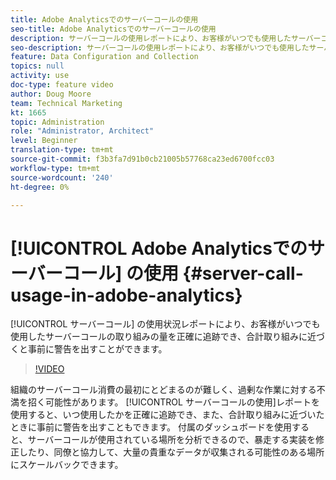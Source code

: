 ```yaml
---
title: Adobe Analyticsでのサーバーコールの使用
seo-title: Adobe Analyticsでのサーバーコールの使用
description: サーバーコールの使用レポートにより、お客様がいつでも使用したサーバーコールの取り組みを正確に追跡でき、また、合計取り組みに近づいたときに事前に警告を発することができます。
seo-description: サーバーコールの使用レポートにより、お客様がいつでも使用したサーバーコールの取り組みを正確に追跡でき、また、合計取り組みに近づいたときに事前に警告を発することができます。
feature: Data Configuration and Collection
topics: null
activity: use
doc-type: feature video
author: Doug Moore
team: Technical Marketing
kt: 1665
topic: Administration
role: "Administrator, Architect"
level: Beginner
translation-type: tm+mt
source-git-commit: f3b3fa7d91b0cb21005b57768ca23ed6700fcc03
workflow-type: tm+mt
source-wordcount: '240'
ht-degree: 0%

---
```



# [!UICONTROL Adobe Analyticsでのサーバーコール] の使用  {#server-call-usage-in-adobe-analytics}

[!UICONTROL サーバーコール] の使用状況レポートにより、お客様がいつでも使用したサーバーコールの取り組みの量を正確に追跡でき、合計取り組みに近づくと事前に警告を出すことができます。

>[!VIDEO](https://video.tv.adobe.com/v/23137/?quality=12)

組織のサーバーコール消費の最初にとどまるのが難しく、過剰な作業に対する不満を招く可能性があります。 [!UICONTROL サーバーコールの使用]レポートを使用すると、いつ使用したかを正確に追跡でき、また、合計取り組みに近づいたときに事前に警告を出すこともできます。 付属のダッシュボードを使用すると、サーバーコールが使用されている場所を分析できるので、暴走する実装を修正したり、同僚と協力して、大量の貴重なデータが収集される可能性のある場所にスケールバックできます。
